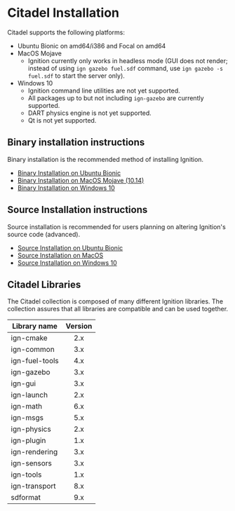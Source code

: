 # Citadel Installation

Citadel supports the following platforms:

 * Ubuntu Bionic on amd64/i386 and Focal on amd64
 * MacOS Mojave
     * Ignition currently only works in headless mode
      (GUI does not render; instead of using `ign gazebo fuel.sdf` command, use
      `ign gazebo -s fuel.sdf` to start the server only).
 * Windows 10
     * Ignition command line utilities are not yet supported.
     * All packages up to but not including `ign-gazebo` are currently supported.
     * DART physics engine is not yet supported.
     * Qt is not yet supported.


## Binary installation instructions

Binary installation is the recommended method of installing Ignition.

 * [Binary Installation on Ubuntu Bionic](install_ubuntu.md)
 * [Binary Installation on MacOS Mojave (10.14)](install_osx.md)
 * [Binary Installation on Windows 10](install_windows.md)

## Source Installation instructions

Source installation is recommended for users planning on altering Ignition's source code (advanced).

 * [Source Installation on Ubuntu Bionic](install_ubuntu_src.md)
 * [Source Installation on MacOS](install_osx_src.md)
 * [Source Installation on Windows 10](install_windows_src.md)

## Citadel Libraries

The Citadel collection is composed of many different Ignition libraries. The
collection assures that all libraries are compatible and can be used together.

| Library name       | Version       |
| ------------------ |:-------------:|
|   ign-cmake        |       2.x     |
|   ign-common       |       3.x     |
|   ign-fuel-tools   |       4.x     |
|   ign-gazebo       |       3.x     |
|   ign-gui          |       3.x     |
|   ign-launch       |       2.x     |
|   ign-math         |       6.x     |
|   ign-msgs         |       5.x     |
|   ign-physics      |       2.x     |
|   ign-plugin       |       1.x     |
|   ign-rendering    |       3.x     |
|   ign-sensors      |       3.x     |
|   ign-tools        |       1.x     |
|   ign-transport    |       8.x     |
|   sdformat         |       9.x     |
